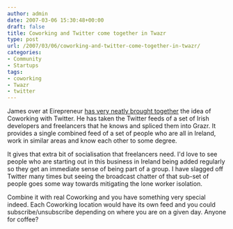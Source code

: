 ```yaml
---
author: admin
date: 2007-03-06 15:30:48+00:00
draft: false
title: Coworking and Twitter come together in Twazr
type: post
url: /2007/03/06/coworking-and-twitter-come-together-in-twazr/
categories:
- Community
- Startups
tags:
- coworking
- Twazr
- twitter
---
```


James over at Eirepreneur [has very neatly brought together](http://eirepreneur.blogs.com/eirepreneur/2007/03/twazrs_for_cowo.html) the idea of Coworking with Twitter. He has taken the Twitter feeds of a set of Irish developers and freelancers that he knows and spliced them into Grazr. It provides a single combined feed of a set of people who are all in Ireland, work in similar areas and know each other to some degree. 

It gives that extra bit of socialisation that freelancers need. I'd love to see people who are starting out in this business in Ireland being added regularly so they get an immediate sense of being part of a group. I have slagged off Twitter many times but seeing the broadcast chatter of that sub-set of people goes some way towards mitigating the lone worker isolation. 

Combine it with real Coworking and you have something very special indeed. Each Coworking location would have its own feed and you could subscribe/unsubscribe depending on where you are on a given day. Anyone for coffee?

